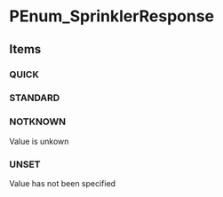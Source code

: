 # PEnum_SprinklerResponse

## Items

### QUICK


### STANDARD


### NOTKNOWN
Value is unkown

### UNSET
Value has not been specified
